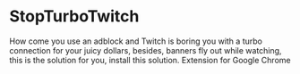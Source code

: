 # StopTurboTwitch
How come you use an adblock and Twitch is boring you with a turbo connection for your juicy dollars, besides, banners fly out while watching, this is the solution for you, install this solution.
Extension for Google Chrome
